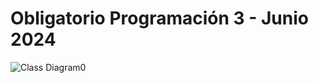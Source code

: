 # Obligatorio Programación 3 - Junio 2024

![Class Diagram0](https://github.com/cxrals/ObligatorioP3_2/assets/55190406/de5b3786-0e23-4fb7-8336-ae9005774b45)
